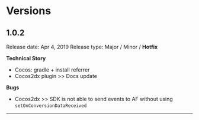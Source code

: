 # Versions

## 1.0.2

Release date: Apr 4, 2019
Release type: Major / Minor / **Hotfix**

 **Technical Story**
- Cocos: gradle + install referrer
- Cocos2dx plugin >> Docs update

**Bugs**
 - Cocos2dx >> SDK is not able to send events to AF without using `setOnConversionDataReceived`


----------
